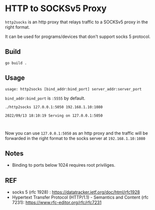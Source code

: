 
# HTTP to SOCKSv5 Proxy

`http2socks` is an http proxy that relays traffic to a SOCKSv5 proxy in the right format.

It can be used for programs/devices that don't support socks 5 protocol.

## Build

```
go build .
```

## Usage
```
usage: http2socks [bind_addr:bind_port] server_addr:server_port
```
`bind_addr:bind_port` is `:5555` by default.

```
./http2socks 127.0.0.1:5050 192.168.1.10:1080
```
```
2022/09/13 18:10:19 Serving on 127.0.0.1:5050



```
Now you can use `127.0.0.1:5050` as an http proxy and the traffic will be forwarded in the right format to the socks server at `192.168.1.10:1080`

## Notes
* Binding to ports below 1024 requires root priviliges.

## REF
* socks 5 (rfc 1928) : https://datatracker.ietf.org/doc/html/rfc1928
* Hypertext Transfer Protocol (HTTP/1.1) - Semantics and Content (rfc 7231): https://www.rfc-editor.org/rfc/rfc7231